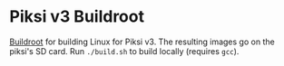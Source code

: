# Piksi v3 Buildroot

[Buildroot](https://buildroot.org/) for building Linux for Piksi v3. The resulting images go on the piksi's SD card. Run `./build.sh` to build locally (requires `gcc`).
